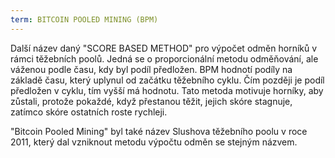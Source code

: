 ```yaml
---
term: BITCOIN POOLED MINING (BPM)
---
```


Další název daný "SCORE BASED METHOD" pro výpočet odměn horníků v rámci těžebních poolů. Jedná se o proporcionální metodu odměňování, ale váženou podle času, kdy byl podíl předložen. BPM hodnotí podíly na základě času, který uplynul od začátku těžebního cyklu. Čím později je podíl předložen v cyklu, tím vyšší má hodnotu. Tato metoda motivuje horníky, aby zůstali, protože pokaždé, když přestanou těžit, jejich skóre stagnuje, zatímco skóre ostatních roste rychleji.

"Bitcoin Pooled Mining" byl také název Slushova těžebního poolu v roce 2011, který dal vzniknout metodu výpočtu odměn se stejným názvem.